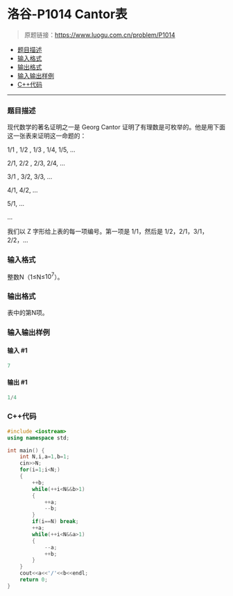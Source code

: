 # 洛谷-P1014 Cantor表

> 原题链接：https://www.luogu.com.cn/problem/P1014

- [题目描述](#题目描述)
- [输入格式](#输入格式)
- [输出格式](#输出格式)
- [输入输出样例](#输入输出样例)
- [C++代码](#C++代码)

---

### <a name="题目描述">题目描述</a>

现代数学的著名证明之一是 Georg Cantor 证明了有理数是可枚举的。他是用下面这一张表来证明这一命题的：

1/1 ,   1/2 ,   1/3 ,   1/4,    1/5,   …

2/1,   2/2 ,   2/3,    2/4,    …

3/1 ,   3/2,    3/3,    …

4/1,    4/2,    …

5/1,   …

…

我们以 Z 字形给上表的每一项编号。第一项是 1/1，然后是 1/2，2/1，3/1，2/2，…

### <a name="输入格式">输入格式</a>

整数N（1&le;N&le;$10^7$）。

### <a name="输出格式">输出格式</a>

表中的第N项。

### <a name="输入输出样例">输入输出样例</a>

#### 输入 #1

```c++
7
```

#### 输出 #1

```c++
1/4
```

### <a name="C++代码">C++代码</a>

```c++
#include <iostream>
using namespace std;

int main() {
    int N,i,a=1,b=1;
    cin>>N;
    for(i=1;i<N;)
    {
        ++b;
        while(++i<N&&b>1)
        {
            ++a;
            --b;
        }
        if(i==N) break;
        ++a;
        while(++i<N&&a>1)
        {
            --a;
            ++b;
        }
    }
    cout<<a<<'/'<<b<<endl;
    return 0;
}
```
